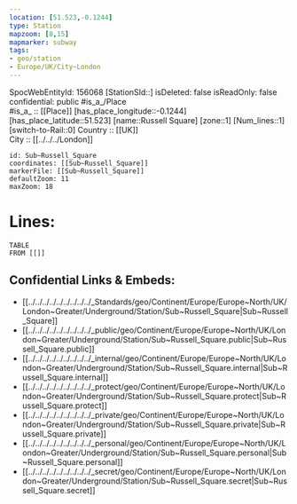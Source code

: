 ```yaml
---
location: [51.523,-0.1244] 
type: Station 
mapzoom: [8,15] 
mapmarker: subway 
tags:
- geo/station
- Europe/UK/City~London
---
```

SpocWebEntityId: 156068
[StationSId::] 
isDeleted: false
isReadOnly: false
confidential: public
#is_a_/Place  
#is_a_ :: [[Place]] 
[has_place_longitude::-0.1244] 
[has_place_latitude::51.523] 
[name::Russell Square] 
[zone::1] 
[Num_lines::1] 
[switch-to-Rail::0] 
Country :: [[UK]]  
City :: [[../../../London]]  


```leaflet
id: Sub~Russell_Square
coordinates: [[Sub~Russell_Square]] 
markerFile: [[Sub~Russell_Square]] 
defaultZoom: 11 
maxZoom: 18
```


# Lines: 
```dataview
TABLE 
FROM [[]] 
```

## Confidential Links & Embeds: 
- [[../../../../../../../../../_Standards/geo/Continent/Europe/Europe~North/UK/London~Greater/Underground/Station/Sub~Russell_Square|Sub~Russell_Square]] 
- [[../../../../../../../../../_public/geo/Continent/Europe/Europe~North/UK/London~Greater/Underground/Station/Sub~Russell_Square.public|Sub~Russell_Square.public]] 
- [[../../../../../../../../../_internal/geo/Continent/Europe/Europe~North/UK/London~Greater/Underground/Station/Sub~Russell_Square.internal|Sub~Russell_Square.internal]] 
- [[../../../../../../../../../_protect/geo/Continent/Europe/Europe~North/UK/London~Greater/Underground/Station/Sub~Russell_Square.protect|Sub~Russell_Square.protect]] 
- [[../../../../../../../../../_private/geo/Continent/Europe/Europe~North/UK/London~Greater/Underground/Station/Sub~Russell_Square.private|Sub~Russell_Square.private]] 
- [[../../../../../../../../../_personal/geo/Continent/Europe/Europe~North/UK/London~Greater/Underground/Station/Sub~Russell_Square.personal|Sub~Russell_Square.personal]] 
- [[../../../../../../../../../_secret/geo/Continent/Europe/Europe~North/UK/London~Greater/Underground/Station/Sub~Russell_Square.secret|Sub~Russell_Square.secret]] 
